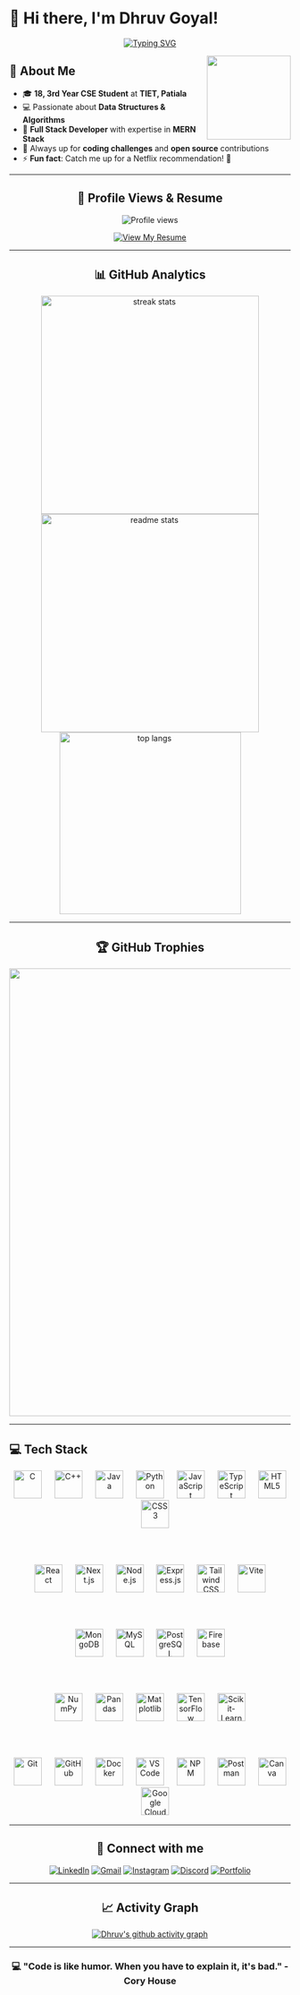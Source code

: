 # 👋 Hi there, I'm Dhruv Goyal!

<div align="center">
  
[![Typing SVG](https://readme-typing-svg.demolab.com/?lines=18-year-old+Tech+Geek+%F0%9F%91%A8%F0%9F%8F%BB%E2%80%8D%F0%9F%92%BB;Computer+Science+Engineering+Student;TIET+Patiala+%7C+3rd+Year;DSA+Problem+Solver+%F0%9F%92%AA;Full+Stack+Developer+%F0%9F%9A%80;Always+learning+new+technologies!&font=Fira%20Code&center=true&width=440&height=45&color=f75c7e&vCenter=true&pause=1000&size=22)](https://github.com/DhruvGoyal404)

</div>

<img align="right" height="150" src="https://i.giphy.com/media/v1.Y2lkPTc5MGI3NjExY3Q3N2cwMTJpcnh6bGlkaHZmOGpmZmZpcHNvY3h3d2h5azZoc2VkbyZlcD12MV9pbnRlcm5hbF9naWZfYnlfaWQmY3Q9Zw/JIX9t2j0ZTN9S/giphy.gif" />

## 🚀 About Me

- 🎓 **18, 3rd Year CSE Student** at **TIET, Patiala**  
- 💻 Passionate about **Data Structures & Algorithms**  
- 📱 **Full Stack Developer** with expertise in **MERN Stack**  
- 🎯 Always up for **coding challenges** and **open source** contributions  
- ⚡ **Fun fact**: Catch me up for a Netflix recommendation! 🧩

---

<div align="center">

## 👀 Profile Views & Resume

<img src="https://komarev.com/ghpvc/?username=DhruvGoyal404&label=Profile%20views&color=61dafb&style=flat" alt="Profile views" />

[![View My Resume](https://img.shields.io/badge/View%20My%20Resume-FF5722?style=for-the-badge&logo=readme&logoColor=white)](https://dhruvgoyal.tech/me)

</div>

---

<div align="center">

## 📊 GitHub Analytics

<img width="390" src="https://github-readme-streak-stats.herokuapp.com/?user=DhruvGoyal404&count_private=true&theme=react&border_radius=10" alt="streak stats"/>
<img width="390" src="https://github-readme-stats.vercel.app/api?username=DhruvGoyal404&count_private=true&show_icons=true&theme=react&rank_icon=github&border_radius=10" alt="readme stats" />

<br/>

<img width="325" align="center" src="https://github-readme-stats.vercel.app/api/top-langs/?username=DhruvGoyal404&hide=HTML&langs_count=8&layout=compact&theme=react&border_radius=10&size_weight=0.5&count_weight=0.5&exclude_repo=github-readme-stats" alt="top langs" />

</div>

---

<div align="center">

## 🏆 GitHub Trophies
<p align="center">
  <img width="800" src="https://github-profile-trophy.vercel.app/?username=DhruvGoyal404&column=8&theme=react&margin-h=15&margin-w=5&no-bg=true">
</p>

</div>

---

## 💻 Tech Stack

<div align="center">

<img src="https://cdn.jsdelivr.net/gh/devicons/devicon/icons/c/c-original.svg" height="50" alt="C" title="C" />
<img width="15" />
<img src="https://cdn.jsdelivr.net/gh/devicons/devicon/icons/cplusplus/cplusplus-original.svg" height="50" alt="C++" title="C++" />
<img width="15" />
<img src="https://cdn.jsdelivr.net/gh/devicons/devicon/icons/java/java-original.svg" height="50" alt="Java" title="Java" />
<img width="15" />
<img src="https://cdn.jsdelivr.net/gh/devicons/devicon/icons/python/python-original.svg" height="50" alt="Python" title="Python" />
<img width="15" />
<img src="https://cdn.jsdelivr.net/gh/devicons/devicon/icons/javascript/javascript-original.svg" height="50" alt="JavaScript" title="JavaScript" />
<img width="15" />
<img src="https://cdn.jsdelivr.net/gh/devicons/devicon/icons/typescript/typescript-original.svg" height="50" alt="TypeScript" title="TypeScript" />
<img width="15" />
<img src="https://cdn.jsdelivr.net/gh/devicons/devicon/icons/html5/html5-original.svg" height="50" alt="HTML5" title="HTML5" />
<img width="15" />
<img src="https://cdn.jsdelivr.net/gh/devicons/devicon/icons/css3/css3-original.svg" height="50" alt="CSS3" title="CSS3" />

<br/><br/>

<img src="https://cdn.jsdelivr.net/gh/devicons/devicon/icons/react/react-original.svg" height="50" alt="React" title="React" />
<img width="15" />
<img src="https://cdn.jsdelivr.net/gh/devicons/devicon/icons/nextjs/nextjs-original.svg" height="50" alt="Next.js" title="Next.js" />
<img width="15" />
<img src="https://cdn.jsdelivr.net/gh/devicons/devicon/icons/nodejs/nodejs-original.svg" height="50" alt="Node.js" title="Node.js" />
<img width="15" />
<img src="https://cdn.jsdelivr.net/gh/devicons/devicon/icons/express/express-original.svg" height="50" alt="Express.js" title="Express.js" />
<img width="15" />
<img src="https://cdn.jsdelivr.net/gh/devicons/devicon/icons/tailwindcss/tailwindcss-original-wordmark.svg" height="50" alt="Tailwind CSS" title="Tailwind CSS" />
<img width="15" />
<img src="https://cdn.jsdelivr.net/gh/devicons/devicon/icons/vitejs/vitejs-original.svg" height="50" alt="Vite" title="Vite" />

<br/><br/>

<img src="https://cdn.jsdelivr.net/gh/devicons/devicon/icons/mongodb/mongodb-original.svg" height="50" alt="MongoDB" title="MongoDB" />
<img width="15" />
<img src="https://cdn.jsdelivr.net/gh/devicons/devicon/icons/mysql/mysql-original.svg" height="50" alt="MySQL" title="MySQL" />
<img width="15" />
<img src="https://cdn.jsdelivr.net/gh/devicons/devicon/icons/postgresql/postgresql-original.svg" height="50" alt="PostgreSQL" title="PostgreSQL" />
<img width="15" />
<img src="https://cdn.jsdelivr.net/gh/devicons/devicon/icons/firebase/firebase-plain.svg" height="50" alt="Firebase" title="Firebase" />

<br/><br/>

<img src="https://cdn.jsdelivr.net/gh/devicons/devicon/icons/numpy/numpy-original.svg" height="50" alt="NumPy" title="NumPy" />
<img width="15" />
<img src="https://cdn.jsdelivr.net/gh/devicons/devicon/icons/pandas/pandas-original.svg" height="50" alt="Pandas" title="Pandas" />
<img width="15" />
<img src="https://cdn.jsdelivr.net/gh/devicons/devicon/icons/matplotlib/matplotlib-original.svg" height="50" alt="Matplotlib" title="Matplotlib" />
<img width="15" />
<img src="https://cdn.jsdelivr.net/gh/devicons/devicon/icons/tensorflow/tensorflow-original.svg" height="50" alt="TensorFlow" title="TensorFlow" />
<img width="15" />
<img src="https://cdn.jsdelivr.net/gh/devicons/devicon/icons/scikitlearn/scikitlearn-original.svg" height="50" alt="Scikit-Learn" title="Scikit-Learn" />

<br/><br/>

<img src="https://cdn.jsdelivr.net/gh/devicons/devicon/icons/git/git-original.svg" height="50" alt="Git" title="Git" />
<img width="15" />
<img src="https://cdn.jsdelivr.net/gh/devicons/devicon/icons/github/github-original.svg" height="50" alt="GitHub" title="GitHub" />
<img width="15" />
<img src="https://cdn.jsdelivr.net/gh/devicons/devicon/icons/docker/docker-original.svg" height="50" alt="Docker" title="Docker" />
<img width="15" />
<img src="https://cdn.jsdelivr.net/gh/devicons/devicon/icons/vscode/vscode-original.svg" height="50" alt="VS Code" title="VS Code" />
<img width="15" />
<img src="https://cdn.jsdelivr.net/gh/devicons/devicon/icons/npm/npm-original-wordmark.svg" height="50" alt="NPM" title="NPM" />
<img width="15" />
<img src="https://cdn.jsdelivr.net/gh/devicons/devicon/icons/postman/postman-original.svg" height="50" alt="Postman" title="Postman" />
<img width="15" />
<img src="https://cdn.jsdelivr.net/gh/devicons/devicon/icons/canva/canva-original.svg" height="50" alt="Canva" title="Canva" />
<img width="15" />
<img src="https://cdn.jsdelivr.net/gh/devicons/devicon/icons/googlecloud/googlecloud-original.svg" height="50" alt="Google Cloud" title="Google Cloud" />

</div>

---

<div align="center">

## 🤝 Connect with me

[![LinkedIn](https://img.shields.io/badge/LinkedIn-0077B5?style=for-the-badge&logo=linkedin&logoColor=white)](https://www.linkedin.com/in/DhruvGoyalThapar/)
[![Gmail](https://img.shields.io/badge/Gmail-D14836?style=for-the-badge&logo=gmail&logoColor=white)](mailto:dhruv621999goyal@gmail.com)
[![Instagram](https://img.shields.io/badge/Instagram-E4405F?style=for-the-badge&logo=instagram&logoColor=white)](https://www.instagram.com/agent__dg)
[![Discord](https://img.shields.io/badge/Discord-7289DA?style=for-the-badge&logo=discord&logoColor=white)](https://discord.com/channels/538672958110171137/705433309160669190)
[![Portfolio](https://img.shields.io/badge/Portfolio-FF5722?style=for-the-badge&logo=todoist&logoColor=white)](https://dhruvgoyalportfolio.vercel.app/)

</div>

---

<div align="center">

## 📈 Activity Graph
[![Dhruv's github activity graph](https://github-readme-activity-graph.vercel.app/graph?username=DhruvGoyal404&bg_color=20232a&color=61dafb&line=61dafb&point=61dafb&area=true&hide_border=true)](https://github.com/ashutosh00710/github-readme-activity-graph)

</div>

---

<div align="center">

### 💻 "Code is like humor. When you have to explain it, it's bad." - Cory House

</div>
